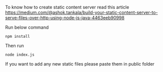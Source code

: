 To know how to create static content server read this article https://medium.com/@ashok.tankala/build-your-static-content-server-to-serve-files-over-http-using-node-js-java-4463eeb90998

Run below command
```
npm install
```

Then run
```
node index.js
```

If you want to add any new static files please paste them in public folder